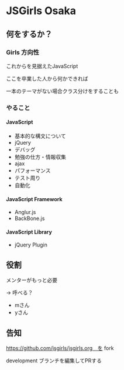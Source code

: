# JSGirls Osaka

## 何をするか？

### Girls 方向性

これからを見据えたJavaScript

ここを卒業した人から何かできれば

一本のテーマがない場合クラス分けをすることも

### やること

#### JavaScript

- 基本的な構文について
- jQuery
- デバッグ
- 勉強の仕方・情報収集
- ajax
- パフォーマンス
- テスト周り
- 自動化

#### JavaScript Framework
- Anglur.js
- BackBone.js


#### JavaScript Library
- jQuery Plugin

## 役割

メンターがもっと必要

-> 呼べる？

- mさん
- yさん


## 告知

https://github.com/jsgirls/jsgirls.org　を fork

development ブランチを編集してPRする